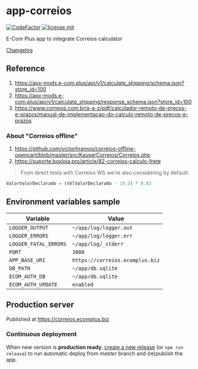 # app-correios

[![CodeFactor](https://www.codefactor.io/repository/github/ecomclub/app-correios/badge)](https://www.codefactor.io/repository/github/ecomclub/app-correios)
[![license mit](https://img.shields.io/badge/License-MIT-yellow.svg)](https://opensource.org/licenses/MIT)

E-Com Plus app to integrate Correios calculator

[Changelog](https://github.com/ecomclub/app-correios/blob/master/CHANGELOG.md)

## Reference

1. https://apx-mods.e-com.plus/api/v1/calculate_shipping/schema.json?store_id=100
2. https://apx-mods.e-com.plus/api/v1/calculate_shipping/response_schema.json?store_id=100
3. https://www.correios.com.br/a-a-z/pdf/calculador-remoto-de-precos-e-prazos/manual-de-implementacao-do-calculo-remoto-de-precos-e-prazos

### About "Correios offline"

1. https://github.com/victorhramos/correios-offline-opencart/blob/master/src/KauserCorreios/Correios.php
2. https://suporte.boxloja.pro/article/82-correios-calculo-frete

> From direct tests with Correios WS we're also
considering by default:

```js
ValorValorDeclarado = (nVlValorDeclarado - 19.5) * 0.02
```

## Environment variables sample

Variable              | Value
---                   | ---
`LOGGER_OUTPUT`       | `~/app/log/logger.out`
`LOGGER_ERRORS`       | `~/app/log/logger.err`
`LOGGER_FATAL_ERRORS` | `~/app/log/_stderr`
`PORT`                | `3000`
`APP_BASE_URI`        | `https://correios.ecomplus.biz`
`DB_PATH`             | `~/app/db.sqlite`
`ECOM_AUTH_DB`        | `~/app/db.sqlite`
`ECOM_AUTH_UPDATE`    | `enabled`

## Production server

Published at https://correios.ecomplus.biz

### Continuous deployment

When new version is **production ready**,
[create a new release](https://github.com/ecomclub/app-correios/releases)
(or `npm run release`) to run automatic deploy from _master_ branch
and (re)publish the app.
